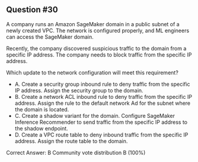## Question #30

A company runs an Amazon SageMaker domain in a public subnet of a newly created VPC. The network is configured properly, and ML engineers can access the SageMaker domain.

Recently, the company discovered suspicious traffic to the domain from a specific IP address. The company needs to block traffic from the specific IP address.

Which update to the network configuration will meet this requirement?

- A. Create a security group inbound rule to deny traffic from the specific IP address. Assign the security group to the domain.
- B. Create a network ACL inbound rule to deny traffic from the specific IP address. Assign the rule to the default network Ad for the subnet where the domain is located.
- C. Create a shadow variant for the domain. Configure SageMaker Inference Recommender to send traffic from the specific IP address to the shadow endpoint.
- D. Create a VPC route table to deny inbound traffic from the specific IP address. Assign the route table to the domain. 

Correct Answer: 
B Community vote distribution B (100%)